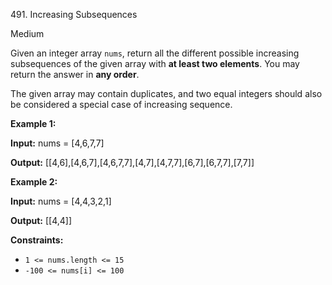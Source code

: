 491\. Increasing Subsequences

Medium

Given an integer array `nums`, return all the different possible increasing subsequences of the given array with **at least two elements**. You may return the answer in **any order**.

The given array may contain duplicates, and two equal integers should also be considered a special case of increasing sequence.

**Example 1:**

**Input:** nums = [4,6,7,7]

**Output:** [[4,6],[4,6,7],[4,6,7,7],[4,7],[4,7,7],[6,7],[6,7,7],[7,7]]

**Example 2:**

**Input:** nums = [4,4,3,2,1]

**Output:** [[4,4]]

**Constraints:**

*   `1 <= nums.length <= 15`
*   `-100 <= nums[i] <= 100`